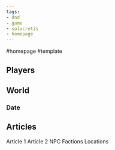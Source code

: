 ```yaml
---
tags:
- dnd
- game
- solvcretis
- homepage
---
```

#homepage #template
## Players

## World
### Date

## Articles
Article 1
Article 2
NPC
Factions
Locations